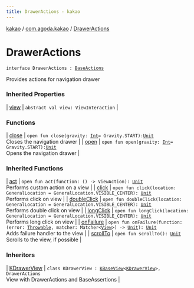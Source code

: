 ```yaml
---
title: DrawerActions - kakao
---
```


[kakao](../../index.html) / [com.agoda.kakao](../index.html) / [DrawerActions](.)

# DrawerActions

`interface DrawerActions : `[`BaseActions`](../-base-actions/index.html)

Provides actions for navigation drawer

### Inherited Properties

| [view](../-base-actions/view.html) | `abstract val view: ViewInteraction` |

### Functions

| [close](close.html) | `open fun close(gravity: `[`Int`](https://kotlinlang.org/api/latest/jvm/stdlib/kotlin/-int/index.html)` = Gravity.START): `[`Unit`](https://kotlinlang.org/api/latest/jvm/stdlib/kotlin/-unit/index.html)<br>Closes the navigation drawer |
| [open](open.html) | `open fun open(gravity: `[`Int`](https://kotlinlang.org/api/latest/jvm/stdlib/kotlin/-int/index.html)` = Gravity.START): `[`Unit`](https://kotlinlang.org/api/latest/jvm/stdlib/kotlin/-unit/index.html)<br>Opens the navigation drawer |

### Inherited Functions

| [act](../-base-actions/act.html) | `open fun act(function: () -> ViewAction): `[`Unit`](https://kotlinlang.org/api/latest/jvm/stdlib/kotlin/-unit/index.html)<br>Performs custom action on a view |
| [click](../-base-actions/click.html) | `open fun click(location: GeneralLocation = GeneralLocation.VISIBLE_CENTER): `[`Unit`](https://kotlinlang.org/api/latest/jvm/stdlib/kotlin/-unit/index.html)<br>Performs click on view |
| [doubleClick](../-base-actions/double-click.html) | `open fun doubleClick(location: GeneralLocation = GeneralLocation.VISIBLE_CENTER): `[`Unit`](https://kotlinlang.org/api/latest/jvm/stdlib/kotlin/-unit/index.html)<br>Performs double click on view |
| [longClick](../-base-actions/long-click.html) | `open fun longClick(location: GeneralLocation = GeneralLocation.VISIBLE_CENTER): `[`Unit`](https://kotlinlang.org/api/latest/jvm/stdlib/kotlin/-unit/index.html)<br>Performs long click on view |
| [onFailure](../-base-actions/on-failure.html) | `open fun onFailure(function: (error: `[`Throwable`](https://kotlinlang.org/api/latest/jvm/stdlib/kotlin/-throwable/index.html)`, matcher: Matcher<`[`View`](https://developer.android.com/reference/android/view/View.html)`>) -> `[`Unit`](https://kotlinlang.org/api/latest/jvm/stdlib/kotlin/-unit/index.html)`): `[`Unit`](https://kotlinlang.org/api/latest/jvm/stdlib/kotlin/-unit/index.html)<br>Adds failure handler to the view |
| [scrollTo](../-base-actions/scroll-to.html) | `open fun scrollTo(): `[`Unit`](https://kotlinlang.org/api/latest/jvm/stdlib/kotlin/-unit/index.html)<br>Scrolls to the view, if possible |

### Inheritors

| [KDrawerView](../-k-drawer-view/index.html) | `class KDrawerView : `[`KBaseView`](../-k-base-view/index.html)`<`[`KDrawerView`](../-k-drawer-view/index.html)`>, DrawerActions`<br>View with DrawerActions and BaseAssertions |

